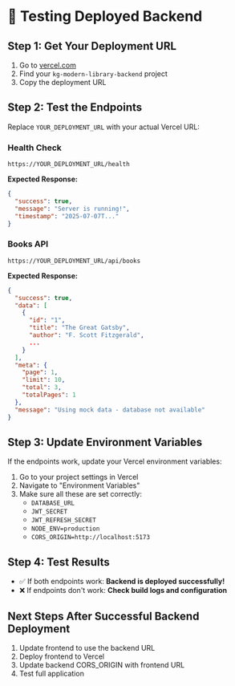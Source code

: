 # 🚀 Testing Deployed Backend

## Step 1: Get Your Deployment URL
1. Go to [vercel.com](https://vercel.com)
2. Find your `kg-modern-library-backend` project
3. Copy the deployment URL

## Step 2: Test the Endpoints
Replace `YOUR_DEPLOYMENT_URL` with your actual Vercel URL:

### Health Check
```
https://YOUR_DEPLOYMENT_URL/health
```
**Expected Response:**
```json
{
  "success": true,
  "message": "Server is running!",
  "timestamp": "2025-07-07T..."
}
```

### Books API
```
https://YOUR_DEPLOYMENT_URL/api/books
```
**Expected Response:**
```json
{
  "success": true,
  "data": [
    {
      "id": "1",
      "title": "The Great Gatsby",
      "author": "F. Scott Fitzgerald",
      ...
    }
  ],
  "meta": {
    "page": 1,
    "limit": 10,
    "total": 3,
    "totalPages": 1
  },
  "message": "Using mock data - database not available"
}
```

## Step 3: Update Environment Variables
If the endpoints work, update your Vercel environment variables:

1. Go to your project settings in Vercel
2. Navigate to "Environment Variables"
3. Make sure all these are set correctly:
   - `DATABASE_URL`
   - `JWT_SECRET`
   - `JWT_REFRESH_SECRET`
   - `NODE_ENV=production`
   - `CORS_ORIGIN=http://localhost:5173`

## Step 4: Test Results
- ✅ If both endpoints work: **Backend is deployed successfully!**
- ❌ If endpoints don't work: **Check build logs and configuration**

## Next Steps After Successful Backend Deployment
1. Update frontend to use the backend URL
2. Deploy frontend to Vercel
3. Update backend CORS_ORIGIN with frontend URL
4. Test full application
